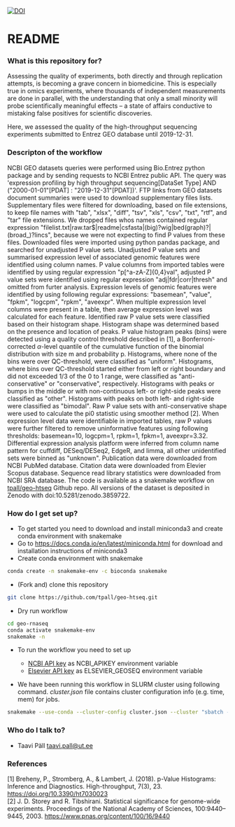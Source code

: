 [![DOI](https://zenodo.org/badge/DOI/10.5281/zenodo.3859722.svg)](https://doi.org/10.5281/zenodo.3859722)


# README #


### What is this repository for? ###

Assessing the quality of experiments, both directly and through replication attempts, is becoming a grave concern in biomedicine. This is especially true in omics experiments, where thousands of independent measurements are done in parallel, with the understanding that only a small minority will probe scientifically meaningful effects – a state of affairs conductive to mistaking false positives for scientific discoveries.  

Here, we assessed the quality of the high-throughput sequencing experiments submitted to Entrez GEO database until 2019-12-31.

### Descripton of the workflow ###

NCBI GEO datasets queries were performed using Bio.Entrez python package and by sending requests to NCBI Entrez public API. The query was 'expression profiling by high throughput sequencing[DataSet Type] AND ("2000-01-01"[PDAT] : "2019-12-31"[PDAT])'. FTP links from GEO datasets document summaries were used to download supplementary files lists. Supplementary files were filtered for downloading, based on file extensions, to keep file names with "tab", "xlsx", "diff", "tsv", "xls", "csv", "txt", "rtf", and "tar" file extensions. We dropped files whos names contained regular expression "filelist.txt|raw.tar$|readme|csfasta|(big)?wig|bed(graph)?|(broad_)?lincs", because we were not expecting to find P values from these files. Downloaded files were imported using python pandas package, and searched for unadjusted P value sets. Unadjusted P value sets and summarised expression level of associated genomic features were identified using column names. P value columns from imported tables were identified by using regular expression "p[^a-zA-Z]{0,4}val", adjusted P value sets were identified using regular expression "adj|fdr|corr|thresh" and omitted from furter analysis. Expression levels of genomic features were identified by using following regular expressions: "basemean", "value", "fpkm", "logcpm", "rpkm", "aveexpr". When multiple expression level columns were present in a table, then average expression level was calculated for each feature. 
Identified raw P value sets were classified based on their histogram shape. 
Histogram shape was determined based on the presence and location of peaks.
P value histogram peaks (bins) were detected using a quality control threshold described in [1], a Bonferroni-corrected $\alpha$-level quantile of the cumulative function of the binomial distribution with size m and probability p. Histograms, where none of the bins were over QC-threshold, were classified as "uniform". Histograms, where bins over QC-threshold started either from left or right boundary and did not exceeded 1/3 of the 0 to 1 range, were classified as "anti-conservative" or "conservative", respectively. Histograms with peaks or bumps in the middle or with non-continuous left- or right-side peaks were classified as "other". Histograms with peaks on both left- and right-side were classified as "bimodal".
Raw P value sets with anti-conservative shape were used to calculate the pi0 statistic using smoother method [2]. When expression level data were identifiable in imported tables, raw P values were further filtered to remove uninformative features using following thresholds: basemean=10, logcpm=1, rpkm=1, fpkm=1, aveexpr=3.32. Differential expression analysis platform were inferred from column name pattern for cuffdiff, DESeq/DESeq2, EdgeR, and limma, all other unidentified sets were binned as "unknown". Publication data were downloaded from NCBI PubMed database. Citation data were downloaded from Elevier Scopus database. Sequence read library statistics were downloaded from NCBI SRA database. The code is available as a snakemake workflow on [tpall/geo-htseq](https://github.com/tpall/geo-htseq) Github repo. All versions of the dataset is deposited in Zenodo with doi:10.5281/zenodo.3859722.

### How do I get set up? ###

* To get started you need to download and install miniconda3 and create conda environment with snakemake
* Go to <https://docs.conda.io/en/latest/miniconda.html> for download and installation instructions of miniconda3
* Create conda environment with snakemake

```bash
conda create -n snakemake-env -c bioconda snakemake
```

* (Fork and) clone this repository 

```bash
git clone https://github.com/tpall/geo-htseq.git
```

* Dry run workflow

```bash
cd geo-rnaseq
conda activate snakemake-env
snakemake -n
```

* To run the workflow you need to set up
    - [NCBI API key](https://ncbiinsights.ncbi.nlm.nih.gov/2017/11/02/new-api-keys-for-the-e-utilities/) as NCBI_APIKEY environment variable
    - [Elsevier API key](https://dev.elsevier.com) as ELSEVIER_GEOSEQ environment variable


* We have been running this workflow in SLURM cluster using following command. *cluster.json* file contains cluster configuration info (e.g. time, mem) for jobs. 

```bash
snakemake --use-conda --cluster-config cluster.json --cluster "sbatch -J {cluster.name} -p {cluster.partition} -t {cluster.time} --mem {cluster.mem} --output {cluster.output}" -j
```


### Who do I talk to? ###

* Taavi Päll taavi.pall@ut.ee

### References ###
[1] Breheny, P., Stromberg, A., & Lambert, J. (2018). p-Value Histograms: Inference and Diagnostics. High-throughput, 7(3), 23. https://doi.org/10.3390/ht7030023    
[2] J. D. Storey and R. Tibshirani. Statistical significance for genome-wide experiments. Proceedings of the National Academy of Sciences, 100:9440–9445, 2003. https://www.pnas.org/content/100/16/9440
